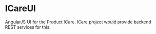 # ICareUI
AngularJS UI for the Product ICare. ICare project would provide backend REST services for this.
